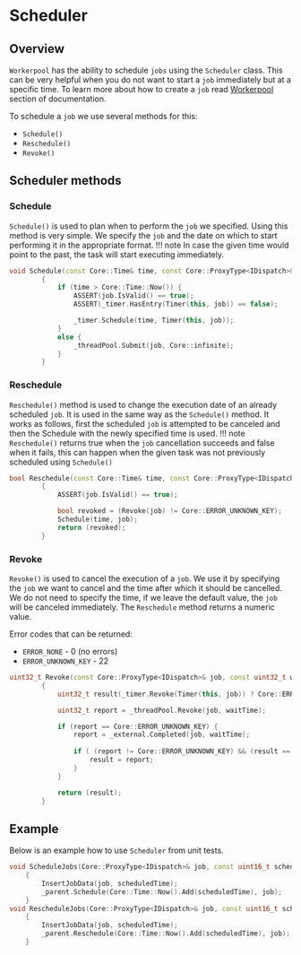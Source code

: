 # Scheduler
## Overview
`Workerpool` has the ability to schedule `jobs` using the `Scheduler` class. This can be very helpful when you do not want to start a `job` immediately but at a specific time. To learn more about how to create a `job` read [Workerpool](../threading/worker-pool) section of documentation. 

 To schedule a `job` we use several methods for this:

* `Schedule()`
* `Reschedule()`
* `Revoke()`

## Scheduler methods

### Schedule
`Schedule()` is used to plan when to perform the `job` we specified. Using this method is very simple. We specify the `job` and the date on which to start performing it in the appropriate format.
!!! note
    In case the given time would point to the past, the task will start executing immediately.

```cpp
void Schedule(const Core::Time& time, const Core::ProxyType<IDispatch>& job) override
        {
            if (time > Core::Time::Now()) {
                ASSERT(job.IsValid() == true);
                ASSERT(_timer.HasEntry(Timer(this, job)) == false);

                _timer.Schedule(time, Timer(this, job));
            }
            else {
                _threadPool.Submit(job, Core::infinite);
            }
        }
```


### Reschedule
`Reschedule()` method is used to change the execution date of an already scheduled `job`. It is used in the same way as the `Schedule()` method. It works as follows, first the scheduled `job` is attempted to be canceled and then the Schedule with the newly specified time is used.
!!! note
    `Reschedule()` returns true when the `job` cancellation succeeds and false when it fails, this can happen when the given task was not previously scheduled using `Schedule()`

```cpp
bool Reschedule(const Core::Time& time, const Core::ProxyType<IDispatch>& job) override
        {
            ASSERT(job.IsValid() == true);

            bool revoked = (Revoke(job) != Core::ERROR_UNKNOWN_KEY);
            Schedule(time, job);
            return (revoked);
        }
```


### Revoke
`Revoke()` is used to cancel the execution of a `job`. We use it by specifying the `job` we want to cancel and the time after which it should be cancelled. We do not need to specify the time, if we leave the default value, the `job` will be canceled immediately. The `Reschedule` method returns a numeric value. 

 Error codes that can be returned:

* `ERROR_NONE` - 0 (no errors)
* `ERROR_UNKNOWN_KEY` - 22

```cpp
uint32_t Revoke(const Core::ProxyType<IDispatch>& job, const uint32_t waitTime = Core::infinite) override
        {
            uint32_t result(_timer.Revoke(Timer(this, job)) ? Core::ERROR_NONE : Core::ERROR_UNKNOWN_KEY);

            uint32_t report = _threadPool.Revoke(job, waitTime);

            if (report == Core::ERROR_UNKNOWN_KEY) {
                report = _external.Completed(job, waitTime);
                
                if ( (report != Core::ERROR_UNKNOWN_KEY) && (result == Core::ERROR_UNKNOWN_KEY) ) {
                    result = report;
                }
            }

            return (result);
        }
```

## Example
Below is an example how to use `Scheduler` from unit tests.
```cpp
void ScheduleJobs(Core::ProxyType<IDispatch>& job, const uint16_t scheduledTime)
    {
        InsertJobData(job, scheduledTime);
        _parent.Schedule(Core::Time::Now().Add(scheduledTime), job);
    }
void RescheduleJobs(Core::ProxyType<IDispatch>& job, const uint16_t scheduledTime)
    {
        InsertJobData(job, scheduledTime);
        _parent.Reschedule(Core::Time::Now().Add(scheduledTime), job);
    }
```

